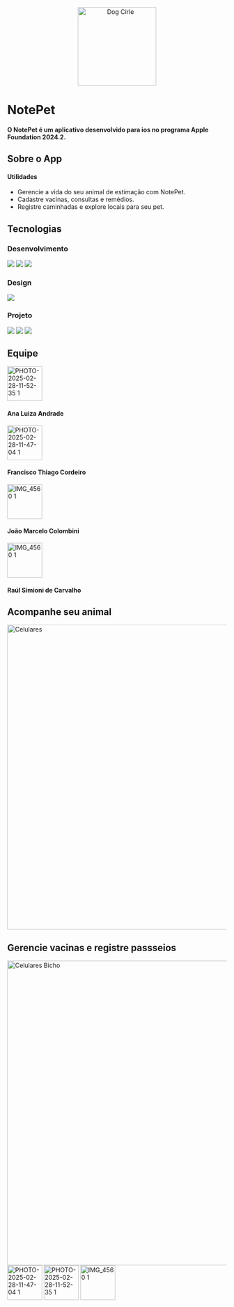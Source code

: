 <div align="center">
<img width="180" alt="Dog Cirle" src="https://github.com/user-attachments/assets/bf2f9d06-a913-4f3f-ab6b-23b2ddae09ad" />
</div>


# NotePet

#### O NotePet é um aplicativo desenvolvido para ios no programa Apple Foundation 2024.2.

## Sobre o App

#### Utilidades

- Gerencie a vida do seu animal de estimação com NotePet.  
- Cadastre vacinas, consultas e remédios.  
- Registre caminhadas e explore locais para seu pet.  
 
## Tecnologias
 

### Desenvolvimento
<img src= "https://img.shields.io/badge/mac%20os-000000?style=for-the-badge&logo=apple&logoColor=white"> <img src= "https://img.shields.io/badge/Swift-FA7343?style=for-the-badge&logo=swift&logoColor=white"> <img src= "https://img.shields.io/badge/Xcode-007ACC?style=for-the-badge&logo=Xcode&logoColor=white">

### Design
<img src= "https://img.shields.io/badge/Figma-F24E1E?style=for-the-badge&logo=figma&logoColor=white">

### Projeto
<img src= "https://img.shields.io/badge/Discord-7289DA?style=for-the-badge&logo=discord&logoColor=white"> <img src= "https://img.shields.io/badge/Notion-000000?style=for-the-badge&logo=notion&logoColor=white"> <img src= "https://img.shields.io/badge/Trello-0052CC?style=for-the-badge&logo=trello&logoColor=white">

## Equipe

<div>
    
<img width="80" alt="PHOTO-2025-02-28-11-52-35 1" src="https://github.com/user-attachments/assets/484b1e4a-9cf9-4b3c-bbec-99aa440942de" />

#### Ana Luiza Andrade

<img width="80" alt="PHOTO-2025-02-28-11-47-04 1" src="https://github.com/user-attachments/assets/9d772dd7-bed5-4d21-9d06-932dcbb165f7" />

#### Francisco Thiago Cordeiro

<img width="80" alt="IMG_4560 1" src="https://github.com/user-attachments/assets/56cf319a-f6b9-4e92-abcf-86e2fa6c122e" />

#### João Marcelo Colombini

<img width="80" alt="IMG_4560 1" src="https://github.com/user-attachments/assets/56cf319a-f6b9-4e92-abcf-86e2fa6c122e" />

#### Raúl Simioni de Carvalho


</div>

## Acompanhe seu animal
<img width="700" alt="Celulares" src="https://github.com/user-attachments/assets/48f5b924-5ac5-4b00-9259-cb9f8f446906" />

## Gerencie vacinas e registre passseios
<img width="700" alt="Celulares Bicho" src="https://github.com/user-attachments/assets/da2c4081-aace-40aa-bbf8-61bdac31389f" />

<img width="80" alt="PHOTO-2025-02-28-11-47-04 1" src="https://github.com/user-attachments/assets/9d772dd7-bed5-4d21-9d06-932dcbb165f7" />
<img width="80" alt="PHOTO-2025-02-28-11-52-35 1" src="https://github.com/user-attachments/assets/484b1e4a-9cf9-4b3c-bbec-99aa440942de" />


<img width="80" alt="IMG_4560 1" src="https://github.com/user-attachments/assets/56cf319a-f6b9-4e92-abcf-86e2fa6c122e" />


